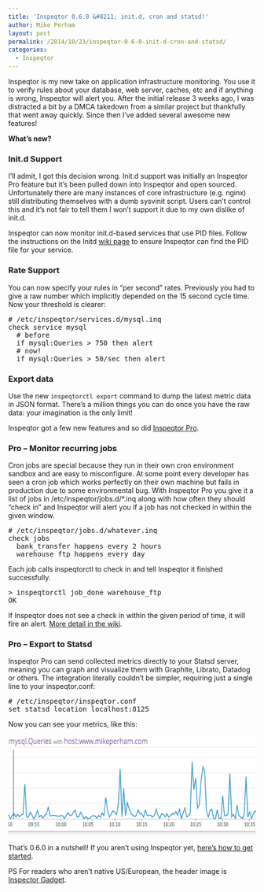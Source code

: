 ```yaml
---
title: 'Inspeqtor 0.6.0 &#8211; init.d, cron and statsd!'
author: Mike Perham
layout: post
permalink: /2014/10/23/inspeqtor-0-6-0-init-d-cron-and-statsd/
categories:
  - Inspeqtor
---
```

Inspeqtor is my new take on application infrastructure monitoring. You use it to verify rules about your database, web server, caches, etc and if anything is wrong, Inspeqtor will alert you. After the initial release 3 weeks ago, I was distracted a bit by a DMCA takedown from a similar project but thankfully that went away quickly. Since then I&#8217;ve added several awesome new features!

**What&#8217;s new?**
<!--more-->

### Init.d Support

I&#8217;ll admit, I got this decision wrong. Init.d support was initially an Inspeqtor Pro feature but it&#8217;s been pulled down into Inspeqtor and open sourced. Unfortunately there are many instances of core infrastructure (e.g. nginx) still distributing themselves with a dumb sysvinit script. Users can&#8217;t control this and it&#8217;s not fair to tell them I won&#8217;t support it due to my own dislike of init.d.

Inspeqtor can now monitor init.d-based services that use PID files. Follow the instructions on the Initd [wiki page][1] to ensure Inspeqtor can find the PID file for your service.

### Rate Support

You can now specify your rules in &#8220;per second&#8221; rates. Previously you had to give a raw number which implicitly depended on the 15 second cycle time. Now your threshold is clearer:

<pre>
# /etc/inspeqtor/services.d/mysql.inq
check service mysql
  # before
  if mysql:Queries &gt; 750 then alert
  # now!
  if mysql:Queries &gt; 50/sec then alert
</pre>

### Export data

Use the new `inspeqtorctl export` command to dump the latest metric data in JSON format. There&#8217;s a million things you can do once you have the raw data: your imagination is the only limit!

Inspeqtor got a few new features and so did [Inspeqtor Pro][2].

### Pro &#8211; Monitor recurring jobs

Cron jobs are special because they run in their own cron environment sandbox and are easy to misconfigure. At some point every developer has seen a cron job which works perfectly on their own machine but fails in production due to some environmental bug. With Inspeqtor Pro you give it a list of jobs in /etc/inspeqtor/jobs.d/*.inq along with how often they should &#8220;check in&#8221; and Inspeqtor will alert you if a job has not checked in within the given window.

<pre>
# /etc/inspeqtor/jobs.d/whatever.inq
check jobs
  bank_transfer happens every 2 hours
  warehouse_ftp happens every day
</pre>

Each job calls inspeqtorctl to check in and tell Inspeqtor it finished successfully.

<pre>
&gt; inspeqtorctl job_done warehouse_ftp
OK
</pre>

If Inspeqtor does not see a check in within the given period of time, it will fire an alert. [More detail in the wiki][3].

### Pro &#8211; Export to Statsd

Inspeqtor Pro can send collected metrics directly to your Statsd server, meaning you can graph and visualize them with Graphite, Librato, Datadog or others. The integration literally couldn&#8217;t be simpler, requiring just a single line to your inspeqtor.conf:

<pre>
# /etc/inspeqtor/inspeqtor.conf
set statsd_location localhost:8125
</pre>

Now you can see your metrics, like this:

[<img src="/wp-content/uploads/2014/10/Screen-Shot-2014-10-22-at-10.49.24.png" alt="Screen Shot 2014-10-22 at 10.49.24" width="623" height="203" class="alignnone size-full wp-image-1979" />][4]

That&#8217;s 0.6.0 in a nutshell! If you aren&#8217;t using Inspeqtor yet, [here&#8217;s how to get started][5].

PS For readers who aren&#8217;t native US/European, the header image is [Inspector Gadget][6].

 [1]: https://github.com/mperham/inspeqtor/wiki/Initd
 [2]: http://contribsys.com/inspeqtor
 [3]: https://github.com/mperham/inspeqtor/wiki/Pro-Recurring-Jobs
 [4]: http://www.mikeperham.com/wp-content/uploads/2014/10/Screen-Shot-2014-10-22-at-10.49.24.png
 [5]: https://github.com/mperham/inspeqtor/wiki
 [6]: https://en.wikipedia.org/wiki/Inspector_Gadget
